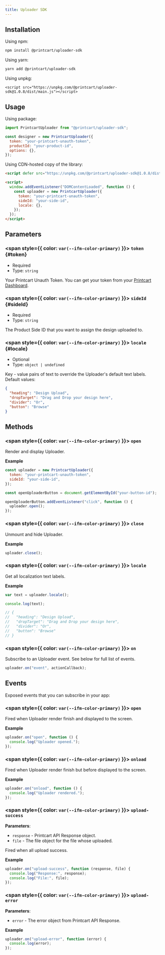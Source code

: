 ```yaml
---
title: Uploader SDK
---
```


## Installation

Using npm:

```bash
npm install @printcart/uploader-sdk
```

Using yarn:

```bash
yarn add @printcart/uploader-sdk
```

Using unpkg:

```
<script src="https://unpkg.com/@printcart/uploader-sdk@1.0.8/dist/main.js"></script>
```

## Usage

Using package:

```js
import PrintcartUploader from "@printcart/uploader-sdk";

const designer = new PrintcartUploader({
  token: "your-printcart-unauth-token",
  productId: "your-product-id",
  options: {},
});
```

Using CDN-hosted copy of the library:

```html
<script defer src="https://unpkg.com/@printcart/uploader-sdk@1.0.8/dist/main.js"></script>

<script>
  window.addEventListener("DOMContentLoaded", function () {
    const uploader = new PrintcartUploader({
      token: "your-printcart-unauth-token",
      sideId: "your-side-id",
      locale: {},
    });
  });
</script>
```

## Parameters

### <span style={{ color: `var(--ifm-color-primary)` }}> `token` </span> {#token}

- Required
- Type: `string`

Your Printcart Unauth Token. You can get your token from your [Printcart Dashboard](https://dashboard.printcart.com/settings).

### <span style={{ color: `var(--ifm-color-primary)` }}> `sideId` </span> {#sideId}

- Required
- Type: `string`

The Product Side ID that you want to assign the design uploaded to.

### <span style={{ color: `var(--ifm-color-primary)` }}> `locale` </span> {#locale}

- Optional
- Type: `object | undefined`

Key - value pairs of text to override the Uploader's default text labels. Default values:

<!-- TODO: drop target over -->

```json
{
  "heading": "Design Upload",
  "dropTarget": "Drag and Drop your design here",
  "divider": "Or",
  "button": "Browse"
}
```

## Methods

### <span style={{ color: `var(--ifm-color-primary)` }}> `open` </span>

Render and display Uploader.

**Example**

```js
const uploader = new PrintcartUploader({
  token: "your-printcart-unauth-token",
  sideId: "your-side-id",
});

const openUploaderButton = document.getElementById("your-button-id");

openUploaderButton.addEventListener("click", function () {
  uploader.open();
});
```

### <span style={{ color: `var(--ifm-color-primary)` }}> `close` </span>

Unmount and hide Uploader.

**Example**

```js
uploader.close();
```

### <span style={{ color: `var(--ifm-color-primary)` }}> `locale` </span>

Get all localization text labels.

**Example**

```js
var text = uploader.locale();

console.log(text);

// {
//   "heading": "Design Upload",
//   "dropTarget": "Drag and Drop your design here",
//   "divider": "Or",
//   "button": "Browse"
// }
```

### <span style={{ color: `var(--ifm-color-primary)` }}> `on` </span>

Subscribe to an Uploader event. See below for full list of events.

```js
uploader.on("event", actionCallback);
```

## Events

Exposed events that you can subscribe in your app:

### <span style={{ color: `var(--ifm-color-primary)` }}> `open` </span>

Fired when Uploader render finish and displayed to the screen.

**Example**

```js
uploader.on("open", function () {
  console.log("Uploader opened.");
});
```

### <span style={{ color: `var(--ifm-color-primary)` }}> `onload` </span>

Fired when Uploader render finish but before displayed to the screen.

**Example**

```js
uploader.on("onload", function () {
  console.log("Uploader rendered.");
});
```

### <span style={{ color: `var(--ifm-color-primary)` }}> `upload-success` </span>

**Parameters**:

- `response` - Printcart API Response object.
- `file` - The file object for the file whose uploaded.

Fired when all upload success.

**Example**

```js
uploader.on("upload-success", function (response, file) {
  console.log("Response:", response);
  console.log("File:", file);
});
```

### <span style={{ color: `var(--ifm-color-primary)` }}> `upload-error` </span>

**Parameters**:

- `error` - The error object from Printcart API Response.

**Example**

```js
uploader.on("upload-error", function (error) {
  console.log(error);
});
```
